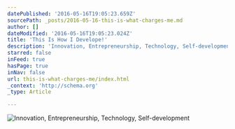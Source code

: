 ```yaml
---
datePublished: '2016-05-16T19:05:23.659Z'
sourcePath: _posts/2016-05-16-this-is-what-charges-me.md
author: []
dateModified: '2016-05-16T19:05:23.024Z'
title: 'This Is How I Develope!'
description: 'Innovation, Entrepreneurship, Technology, Self-development'
starred: false
inFeed: true
hasPage: true
inNav: false
url: this-is-what-charges-me/index.html
_context: 'http://schema.org'
_type: Article

---
```

![Innovation, Entrepreneurship, Technology, Self-development](https://the-grid-user-content.s3-us-west-2.amazonaws.com/bb02b10e-bc54-46e3-8451-2a86522c79e6.gif)